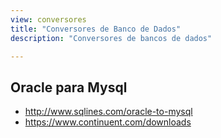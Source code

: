 ```yaml
---
view: conversores
title: "Conversores de Banco de Dados"
description: "Conversores de bancos de dados"

---
```



## Oracle para Mysql

- http://www.sqlines.com/oracle-to-mysql
- https://www.continuent.com/downloads

